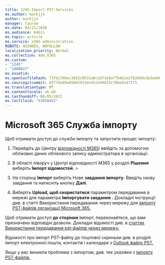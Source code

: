 ```yaml
---
title: 1245-Import-PST-Services
ms.author: markjjo
author: markjjo
manager: lauraw
ms.date: 04/21/2020
ms.audience: Admin
ms.topic: article
ms.service: o365-administration
ROBOTS: NOINDEX, NOFOLLOW
localization_priority: Normal
ms.collection: Adm_O365
ms.custom:
- "1245"
- "1800027"
ms.assetid: ''
ms.openlocfilehash: 73fb170bec3692c0631a6c2df3e9a77b4b1e2f820ddcde3ed46cfe283ef3ba74
ms.sourcegitcommit: b5f7da89a650d2915dc652449623c78be6247175
ms.translationtype: MT
ms.contentlocale: uk-UA
ms.lasthandoff: 08/05/2021
ms.locfileid: "53918452"
---
```

# <a name="microsoft-365-import-service"></a>Microsoft 365 Служба імпорту

Щоб отримати доступ до служби імпорту та запустити процес імпорту:

1. Перейдіть до Центру [відповідності M365](https://compliance.microsoft.com/)і ввійдіть за допомогою облікових даних облікового запису адміністратора в організації.

1. В області ліворуч у Центрі відповідності M365 у розділі **Рішення** виберіть **Імпорт відомостей.**  >  

1. На сторінці **Імпорт** виберіть Нове **завдання імпорту**. Введіть назву завдання та натисніть кнопку **Далі**.

1. Виберіть **Upload, щоб скористатися** параметром передавання в мережі для параметра **Імпортувати завдання .** Докладні інструкції див. в статті Використання передавання через мережу для [імпорту PST-файлів організації Microsoft 365.](/compliance/use-network-upload-to-import-pst-files)

Щоб отримати доступ **до сторінки** Імпорт, переконайтеся, що вам призначено відповідні дозволи. Докладні відомості див. в [статтях Використання передавання pst-файлів через мережу.](/microsoft-365/compliance/importing-pst-files-to-office-365#using-network-upload-to-import-pst-files)

Відомості про імпорт PST-файлу до поштової скриньки див. в розділі Імпорт електронної пошти, контактів і календаря з [Outlook файлу PST.](https://support.office.com/article/import-email-contacts-and-calendar-from-an-outlook-pst-file-431a8e9a-f99f-4d5f-ae48-ded54b3440ac)

Якщо у вас виникла проблема з імпортом, див. тек указівки з [імпорту PST-файлів.](/office365/troubleshoot/pst-import-service/issues-with-pst-import-job)

